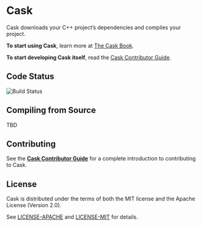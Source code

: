 # Cask

Cask downloads your C++ project’s dependencies and compiles your project.

**To start using Cask**, learn more at [The Cask Book].

**To start developing Cask itself**, read the [Cask Contributor Guide].

[The Cask Book]: https://doc.cplusplus-lang.com/cask/
[Cask Contributor Guide]: https://doc.cplusplus-lang.com/cask/contrib/

## Code Status
![Build Status](https://github.com/ismaelJimenez/cask/actions/workflows/ci.yml/badge.svg) 

## Compiling from Source
TBD

## Contributing

See the **[Cask Contributor Guide]** for a complete introduction
to contributing to Cask.

## License

Cask is distributed under the terms of both the MIT license and the Apache License (Version 2.0).

See [LICENSE-APACHE](LICENSE-APACHE) and [LICENSE-MIT](LICENSE-MIT) for details.
